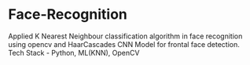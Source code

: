 # Face-Recognition
Applied K Nearest Neighbour classification algorithm in face recognition using opencv and HaarCascades CNN Model for frontal face detection. 
Tech Stack - Python, ML(KNN), OpenCV
